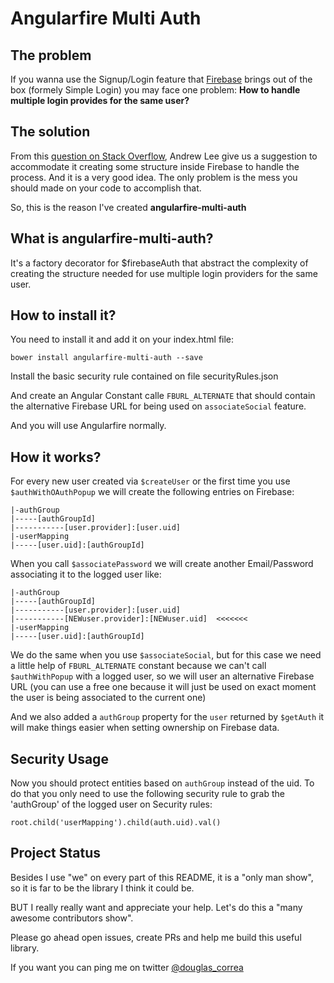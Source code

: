 # Angularfire Multi Auth

## The problem
If you wanna use the Signup/Login feature that [Firebase](https://firebase.com) brings out of the box
(formely Simple Login) you may face one problem: **How to handle multiple login provides for the same user?**


## The solution

From this [question on Stack Overflow](http://stackoverflow.com/questions/15148089/how-can-i-login-with-multiple-social-services-with-firebase),
 Andrew Lee give us a suggestion to accommodate it creating some structure inside Firebase to handle the process. And it
  is a very good idea. The only problem is the mess you should made on your code to accomplish that.

So, this is the reason I've created **angularfire-multi-auth**

## What is angularfire-multi-auth?

It's a factory decorator for $firebaseAuth that abstract the complexity of creating the structure needed for use multiple
login providers for the same user.

## How to install it?

You need to install it and add it on your index.html file:

```
bower install angularfire-multi-auth --save
```

Install the basic security rule contained on file securityRules.json

And create an Angular Constant calle `FBURL_ALTERNATE` that should contain the alternative Firebase URL for being used
on `associateSocial` feature.

And you will use Angularfire normally.

## How it works?
For every new user created via `$createUser` or the first time you use `$authWithOAuthPopup` we will create the following entries on Firebase:

```
|-authGroup
|-----[authGroupId]
|-----------[user.provider]:[user.uid]
|-userMapping
|-----[user.uid]:[authGroupId]
```

When you call `$associatePassword` we will create another Email/Password associating it to the logged user like:

```
|-authGroup
|-----[authGroupId]
|-----------[user.provider]:[user.uid]
|-----------[NEWuser.provider]:[NEWuser.uid]  <<<<<<<
|-userMapping
|-----[user.uid]:[authGroupId]
```


We do the same when you use `$associateSocial`, but for this case we need a little help of `FBURL_ALTERNATE` constant
because we can't call `$authWithPopup` with a logged user, so we will user an alternative Firebase URL
(you can use a free one because it will just be used on exact moment the user is being associated to the current one)

And we also added a `authGroup` property for the `user` returned by `$getAuth` it will make things easier when setting ownership
on Firebase data.


## Security Usage
Now you should protect entities based on `authGroup` instead of the uid. To do that you only need to use the following
security rule to grab the 'authGroup' of the logged user on Security rules:

```
root.child('userMapping').child(auth.uid).val()
```

## Project Status

Besides I use "we" on every part of this README, it is a "only man show", so it is far to be the library I think it could be.

BUT I really really want and appreciate your help. Let's do this a "many awesome contributors show".

Please go ahead open issues, create PRs and help me build this useful library.

If you want you can ping me on twitter [@douglas_correa](http://twitter.com/douglas_correa)